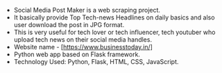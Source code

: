 - Social Media Post Maker is a web scraping project.
- It basically provide Top Tech-news Headlines on daily basics and also user download the post in JPG format.
- This is very useful for tech lover or tech influencer, tech youtuber who upload tech news on their social media handles.
- Website name - [https://www.businesstoday.in/]
- Python web app based on Flask framework.
- Technology Used: Python, Flask, HTML, CSS, JavaScript.

